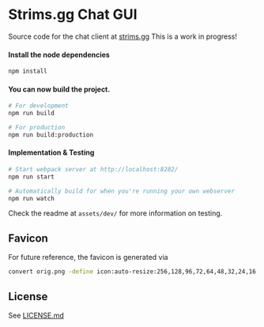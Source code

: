 # Strims.gg Chat GUI

Source code for the chat client at [strims.gg](https://chat.strims.gg/)
This is a work in progress!

#### Install the node dependencies

```bash
npm install
```

#### You can now build the project.

```bash
# For development
npm run build

# For production
npm run build:production
```

#### Implementation & Testing

```bash
# Start webpack server at http://localhost:8282/
npm run start

# Automatically build for when you're running your own webserver
npm run watch
```

Check the readme at `assets/dev/` for more information on testing.

## Favicon

For future reference, the favicon is generated via

```bash
convert orig.png -define icon:auto-resize:256,128,96,72,64,48,32,24,16 favicon.ico
```

## License

See [LICENSE.md](LICENSE.md)

